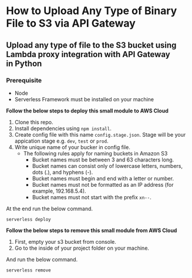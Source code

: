 # How to Upload Any Type of Binary File to S3 via API Gateway

## Upload any type of file to the S3 bucket using Lambda proxy integration with API Gateway in Python


### Prerequisite
- Node
- Serverless Framework must be installed on your machine

**Follow the below steps to deploy this small module to AWS Cloud** 

1. Clone this repo.
2. Install dependencies using `npm install`.
3. Create config file with this name `config.stage.json`. Stage will be your appication stage e.g. `dev`, `test` or `prod`.
4. Write unique name of your bucker in config file.
    * The following rules apply for naming buckets in Amazon S3
        - Bucket names must be between 3 and 63 characters long.
        - Bucket names can consist only of lowercase letters, numbers, dots (.), and hyphens (-). 
        - Bucket names must begin and end with a letter or number.
        - Bucket names must not be formatted as an IP address (for example, 192.168.5.4). 
        - Bucket names must not start with the prefix `xn--`.

At the end run the below command.
```
serverless deploy
```

**Follow the below steps to remove this small module from AWS Cloud** 

1. First, empty your s3 bucket from console.
2. Go to the inside of your project folder on your machine.

And run the below command.
```
serverless remove
```
